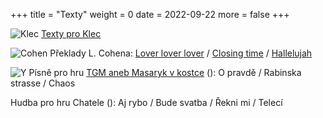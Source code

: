 +++
title = "Texty"
weight = 0
date = 2022-09-22
more = false
+++

![Klec](/images/kleclogo.png)  <a href="http://klec2.stejnyxichty.cz/index.php?ind=1" target="_blank">Texty pro Klec</a>


![Cohen](/images/cohen-mini.png)  Překlady L. Cohena: <a href="http://klec2.stejnyxichty.cz/index.php?ind=klec_txt&song=Vra%C5%A5%20se%20mi&ind=1&english=" target="_blank">Lover lover lover</a> /
<a href="http://klec2.stejnyxichty.cz/index.php?ind=klec_txt&song=Skon%C4%8Dit%20m%C3%A1m&ind=1&english=" target="_blank"> 
Closing time</a> /
<a href="http://klec2.stejnyxichty.cz/index.php?ind=klec_txt&song=Haleluja&ind=1&english=" target="_blank"> 
Hallelujah</a> 


![Y](/images/y-mini.png)  Písně pro hru <a href="https://www.ypsilonka.cz/repertoar/archiv/t-g-m-aneb-masaryk-mezi-minulosti-a-dneskem" target="_blank">TGM aneb Masaryk v kostce</a> (<i class="fa-solid fa-person-digging"></i>): O pravdě / Rabinska strasse / Chaos 


<!-- more -->


Hudba pro hru Chatele (<i class="fa-solid fa-person-digging"></i>): Aj rybo / Bude svatba / Řekni mi / Telecí 
